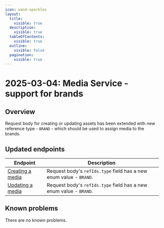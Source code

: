 ```yaml
---
icon: wand-sparkles
layout:
  title:
    visible: true
  description:
    visible: true
  tableOfContents:
    visible: true
  outline:
    visible: false
  pagination:
    visible: true
---
```


# 2025-03-04: Media Service - support for brands

## Overview

Request body for creating or updating assets has been extended with new reference type - `BRAND` - which should be used to assign media to the brands.

## Updated endpoints

| Endpoint                                                               | Description                                                      |
|------------------------------------------------------------------------|------------------------------------------------------------------|
| [Creating a media](https://developer.emporix.io/documentation-portal/api-references/api-guides-and-references/api-references/media/media/api-reference/assets)  | Request body's `refIds.type` field has a new enum value - `BRAND`. |
| [Updating a media](https://developer.emporix.io/documentation-portal/api-references/api-guides-and-references/api-references/media/media/api-reference/assets#put-media-tenant-assets-assetid)   | Request body's `refIds.type` field has a new enum value - `BRAND`. |

## Known problems

There are no known problems.